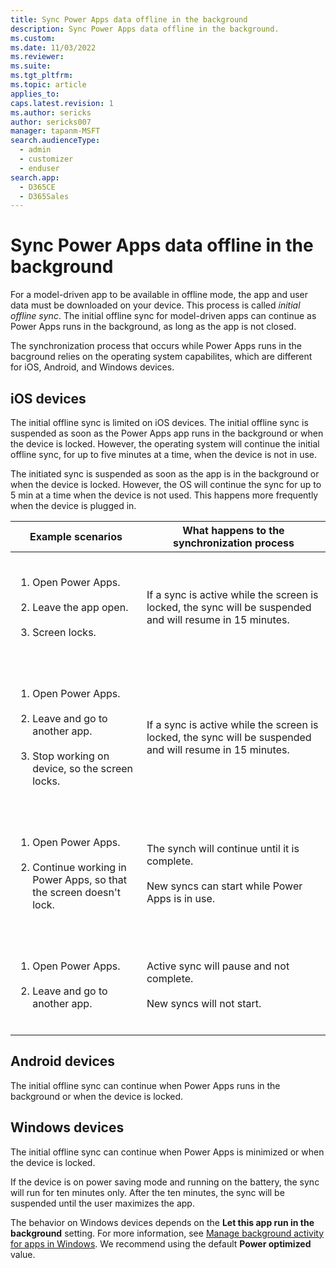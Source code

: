 ```yaml
---
title: Sync Power Apps data offline in the background
description: Sync Power Apps data offline in the background.
ms.custom: 
ms.date: 11/03/2022
ms.reviewer: 
ms.suite: 
ms.tgt_pltfrm: 
ms.topic: article
applies_to: 
caps.latest.revision: 1
ms.author: sericks
author: sericks007
manager: tapanm-MSFT
search.audienceType: 
  - admin
  - customizer
  - enduser
search.app: 
  - D365CE
  - D365Sales
---
```


# Sync Power Apps data offline in the background

For a model-driven app to be available in offline mode, the app and user data must be downloaded on your device. This process is called *initial offline sync*. The initial offline sync for model-driven apps can continue as Power Apps runs in the background, as long as the app is not closed.

The synchronization process that occurs while Power Apps runs in the bacground relies on the operating system capabilites, which are different for iOS, Android, and Windows devices.

## iOS devices

The initial offline sync is limited on iOS devices.  The initial offline sync is suspended as soon as the Power Apps app runs in the background or when the device is locked. However, the operating system will continue the initial offline sync, for up to five minutes at a time, when the device is not in use.

The initiated sync is suspended as soon as the app is in the background or when the device is locked. However, the OS will continue the sync for up to 5 min at a time when the device is not used. This happens more frequently when the device is plugged in.

| Example scenarios | What happens to the synchronization process |
|-------------------------|-------------------------|
| <ol type="1"></br><li>Open Power Apps.</li></br><li>Leave the app open.</li></br><li>Screen locks.</li></br></ol> | If a sync is active while the screen is locked, the sync will be suspended and will resume in 15 minutes. |
| <ol type="1"></br><li>Open Power Apps.</li></br><li>Leave and go to another app.</li></br><li>Stop working on device, so the screen locks.</li></br></ol> | If a sync is active while the screen is locked, the sync will be suspended and will resume in 15 minutes. |
| <ol type="1"></br><li>Open Power Apps.</li></br><li>Continue working in Power Apps, so that the screen doesn't lock.</li></br></ol> | The synch will continue until it is complete.<br><br>New syncs can start while Power Apps is in use. |
| <ol type="1"></br><li>Open Power Apps.</li></br><li>Leave and go to another app.</li></br></ol> | Active sync will pause and not complete.<br><br>New syncs will not start. |

## Android devices

The initial offline sync can continue when Power Apps runs in the background or when the device is locked. 

## Windows devices
The initial offline sync can continue when Power Apps is minimized or when the device is locked. 

If the device is on power saving mode and running on the battery, the sync will run for ten minutes only. After the ten minutes, the sync will be suspended until the user maximizes the app.

The behavior on Windows devices depends on the **Let this app run in the background** setting. For more information, see [Manage background activity for apps in Windows](https://support.microsoft.com/en-us/windows/manage-background-activity-for-apps-in-windows-4f32dffe-b97c-40e8-a790-3ca10373a1ef). We recommend using the default **Power optimized** value.




